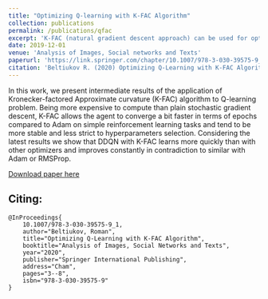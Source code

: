 ```yaml
---
title: "Optimizing Q-learning with K-FAC Algorithm"
collection: publications
permalink: /publications/qfac
excerpt: 'K-FAC (natural gradient descent approach) can be used for optimizing Q-learning algorithms and works rather well.'
date: 2019-12-01
venue: 'Analysis of Images, Social networks and Texts'
paperurl: 'https://link.springer.com/chapter/10.1007/978-3-030-39575-9_1'
citation: 'Beltiukov R. (2020) Optimizing Q-Learning with K-FAC Algorithm. In: van der Aalst W. et al. (eds) Analysis of Images, Social Networks and Texts. AIST 2019. Communications in Computer and Information Science, vol 1086. Springer, Cham'
---
```

In this work, we present intermediate results of the application of Kronecker-factored Approximate curvature (K-FAC) algorithm to Q-learning problem. Being more expensive to compute than plain stochastic gradient descent, K-FAC allows the agent to converge a bit faster in terms of epochs compared to Adam on simple reinforcement learning tasks and tend to be more stable and less strict to hyperparameters selection. Considering the latest results we show that DDQN with K-FAC learns more quickly than with other optimizers and improves constantly in contradiction to similar with Adam or RMSProp.

[Download paper here](https://maybe-hello-world.github.io/files/qfac.pdf)

## Citing:
```
@InProceedings{
    10.1007/978-3-030-39575-9_1,
    author="Beltiukov, Roman",
    title="Optimizing Q-Learning with K-FAC Algorithm",
    booktitle="Analysis of Images, Social Networks and Texts",
    year="2020",
    publisher="Springer International Publishing",
    address="Cham",
    pages="3--8",
    isbn="978-3-030-39575-9"
}
```
